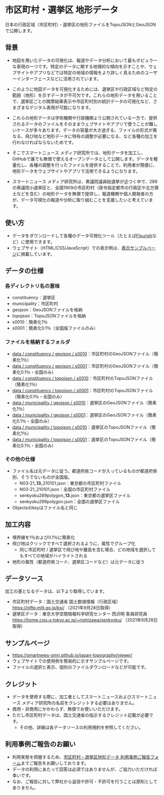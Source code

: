 # 市区町村・選挙区 地形データ
日本の行政区域（市区町村）・選挙区の地形ファイルをTopoJSONとGeoJSONで公開します。


## 背景

- 地図を用いたデータの可視化は、報道やデータ分析において最もポピュラーな表現の一つです。特定のデータに関する地理的な傾向を示すことや、ウェブサイトやアプリなどでは特定の地域の情報をより詳しく見るためのユーザーインターフェースなどに活用されています。

- このように地図データを可視化するためには、選挙区や行政区域など特定の範囲（地形）を示すデータが不可欠です。これらの地形データを用いることで、選挙区ごとの開票結果表示や市区町村別の統計データの可視化など、さまざまなデジタル表現が可能になります。

- これらの地形データは学術機関や行政機関より公開されている一方で、提供されるデータのファイルをそのままウェブサイトやアプリで使うことが難しいケースが多々あります。データの容量が大き過ぎる、ファイルの形式が異なる、飛び地など地形データに特有の調整が必要になる、など各種の加工を行わなければならないためです。

- そこでスマートニュース メディア研究所では、地形データを加工し、GitHubで誰でも無償で使えるオープンデータとして公開します。データを軽量化し、各種の調整を行ったファイルを提供することで、利用者が簡便に、地形データをウェブサイトやアプリで活用できるようになります。

- スマートニュース メディア研究所は、衆議院議員総選挙が近づく中で、289の衆議院小選挙区と、全国1909の市区町村（政令指定都市の行政区や北方領土などを含む）の地形データを無償で提供し、報道機関や個人開発者の方が、データ可視化の報道や分析に取り組むことを支援したいと考えています。



## 使い方

- データをダウンロードして各種のデータ可視化ツール（たとえば[Flourish](https://flourish.studio/)など）に使用できます。
- ウェブサイト（HTML/CSS/JavaScript）での表示例は、[表示サンプルページ](https://smartnews-smri.github.io/japan-topography/viewer/)に掲載しています。



## データの仕様

### 各ディレクトリ名の意味
- constituency：選挙区
- municipality：市区町村
- geojson：GeoJSONファイルを格納
- topojson：TopoJSONファイルを格納
- s0010：簡素化1％
- s0001：簡素化0.1％（全国版ファイルのみ）

### ファイルを格納するフォルダ
- [data / constituency / geojson / s0010](https://github.com/smartnews-smri/japan-topography/tree/main/data/constituency/geojson/s0010)：市区町村のGeoJSONファイル（簡素化1％）
- [data / constituency / geojson / s0001](https://github.com/smartnews-smri/japan-topography/tree/main/data/constituency/geojson/s0001)：市区町村のGeoJSONファイル（簡素化0.1％・全国のみ）
- [data / constituency / topojson / s0010](https://github.com/smartnews-smri/japan-topography/tree/main/data/constituency/topojson/s0010)：市区町村のTopoJSONファイル（簡素化1％）
- [data / constituency / topojson / s0001](https://github.com/smartnews-smri/japan-topography/tree/main/data/constituency/topojson/s0001)：市区町村のTopoJSONファイル（簡素化0.1％・全国のみ）
- [data / municipality / geojson / s0010](https://github.com/smartnews-smri/japan-topography/tree/main/data/municipality/geojson/s0010)：選挙区のGeoJSONファイル（簡素化1％）
- [data / municipality / geojson / s0001](https://github.com/smartnews-smri/japan-topography/tree/main/data/municipality/geojson/s0001)：選挙区のGeoJSONファイル（簡素化0.1％・全国のみ）
- [data / municipality / topojson / s0010](https://github.com/smartnews-smri/japan-topography/tree/main/data/municipality/topojson/s0010)：選挙区のTopoJSONファイル（簡素化1％）
- [data / municipality / topojson / s0001](https://github.com/smartnews-smri/japan-topography/tree/main/data/municipality/topojson/s0001)：選挙区のTopoJSONファイル（簡素化0.1％・全国のみ）

### その他の仕様
- ファイル名は元データに従う。都道府県コードが入っているものが都道府県別、そうでないものが全国版。
  - N03-21_**13**_210101.json：東京都の市区町村ファイル
  - N03-21_210101.json：全国の市区町村ファイル
  - senkyoku289polygon_**13**.json：東京都の選挙区ファイル
  - senkyoku289polygon.json：全国の選挙区ファイル
- Objectsのkeyはファイル名と同じ



## 加工内容

- 境界線を1％および0.1％に簡素化
- 飛び地はクリックですべて選択されるように、属性でグループ化
  - 同じ市区町村 / 選挙区で飛び地や離島を含む場合、どの地域を選択してもすべての地域がハイライトされる
- 地形の属性（都道府県コード、選挙区コードなど）は元データに従う



## データソース

加工の基となるデータは、以下より取得しています。

- 市区町村データ：国土交通省 国土数値情報（行政区域） https://nlftp.mlit.go.jp/ksj/ （2021年9月28日取得）
- 選挙区データ：東京大学空間情報科学研究センター 西沢明 客員研究員 https://home.csis.u-tokyo.ac.jp/~nishizawa/senkyoku/ （2021年9月28日取得）



## サンプルページ

- https://smartnews-smri.github.io/japan-topography/viewer/
- ウェブサイトでの使用例を簡易的に示すサンプルページです。
- ファイルの選択と表示、個別のファイルダウンロードなどが可能です。



## クレジット

- データを使用する際に、加工者としてスマートニュースおよびスマートニュース メディア研究所の名前をクレジットする必要はありません。
- 商用・非商用にかかわらず、無償でお使いいただけます。
- ただし市区町村データは、国土交通省の指示するクレジット記載が必要です。
  - その他、詳細は各データソースの利用規約を参照してください。


## 利用事例ご報告のお願い
- 利用実態を把握するため、[市区町村・選挙区地形データ 利用事例ご報告フォーム](https://github.com/)までご報告をお願いしております。
- データの利用にあたって回答は必須ではありませんが、ご協力いただければ幸いです。
- なお、ご報告に対して弊社から返信や許可・不許可を行うことは原則としてありません。
